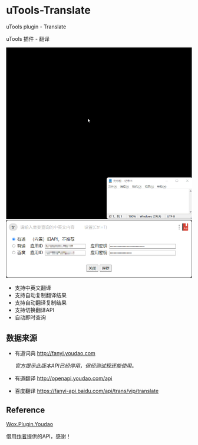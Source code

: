 # uTools-Translate

uTools plugin - Translate

uTools 插件 - 翻译

![Translate](https://raw.githubusercontent.com/HaleShaw/uTools-Translate/master/Translate.gif)
![TranslateSetting](https://raw.githubusercontent.com/HaleShaw/uTools-Translate/master/Translate.png)

- 支持中英文翻译
- 支持自动复制翻译结果
- 支持自动翻译复制结果
- 支持切换翻译API
- 自动即时查询

## 数据来源

- 有道词典 http://fanyi.youdao.com

  *官方提示此版本API已经停用，但经测试现还能使用。*

- 有道翻译 http://openapi.youdao.com/api
- 百度翻译 https://fanyi-api.baidu.com/api/trans/vip/translate

## Reference

[Wox.Plugin.Youdao](https://github.com/Wox-launcher/Wox.Plugin.Youdao)

借用[作者](https://github.com/bao-qian)提供的API，感谢！
